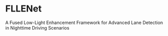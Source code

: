 # FLLENet
A Fused Low-Light Enhancement Framework for Advanced Lane Detection in Nighttime Driving Scenarios
